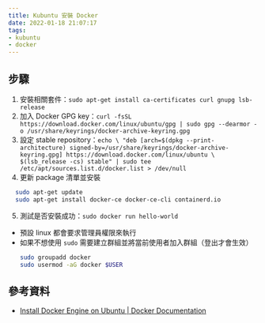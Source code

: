 ```yaml
---
title: Kubuntu 安裝 Docker
date: 2022-01-18 21:07:17
tags:
- kubuntu
- docker
---
```


## 步驟
1. 安裝相關套件：`sudo apt-get install ca-certificates curl gnupg lsb-release`
2. 加入 Docker GPG key：`curl -fsSL https://download.docker.com/linux/ubuntu/gpg | sudo gpg --dearmor -o /usr/share/keyrings/docker-archive-keyring.gpg`
3. 設定 stable repository：`echo \
  "deb [arch=$(dpkg --print-architecture) signed-by=/usr/share/keyrings/docker-archive-keyring.gpg] https://download.docker.com/linux/ubuntu \
  $(lsb_release -cs) stable" | sudo tee /etc/apt/sources.list.d/docker.list > /dev/null`
4. 更新 package 清單並安裝
  ```bash
    sudo apt-get update
    sudo apt-get install docker-ce docker-ce-cli containerd.io
  ```
5. 測試是否安裝成功：`sudo docker run hello-world`
  - 預設 linux 都會要求管理員權限來執行
  - 如果不想使用 `sudo` 需要建立群組並將當前使用者加入群組（登出才會生效）
    ```bash
    sudo groupadd docker
    sudo usermod -aG docker $USER
    ```

## 參考資料
- [Install Docker Engine on Ubuntu | Docker Documentation](https://docs.docker.com/engine/install/ubuntu/)
